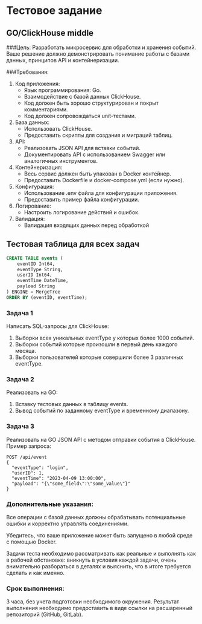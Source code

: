 # Тестовое задание 

## GO/ClickHouse middle


###Цель:
Разработать микросервис для обработки и хранения событий. Ваше решение должно демонстрировать понимание работы с базами данных, принципов API и контейнеризации.

###Требования:
1. Код приложения:
    * Язык программирования: Go.
    * Взаимодействие с базой данных ClickHouse.
    * Код должен быть хорошо структурирован и покрыт комментариями.
    * Код должен сопровождаться unit-тестами.
2. База данных:
    * Использовать ClickHouse.
    * Предоставить скрипты для создания и миграций таблиц.
3. API:
    * Реализовать JSON API для вставки событий.
    * Документировать API с использованием Swagger или аналогичных инструментов.
4. Контейнеризация:
    * Весь сервис должен быть упакован в Docker контейнер.
    * Предоставить Dockerfile и docker-compose.yml (если нужно).
5. Конфигурация:
    * Использование .env файла для конфигурации приложения.
    * Предоставить пример файла конфигурации.
6. Логирование:
    * Настроить логирование действий и ошибок.
7. Валидация:
    * Валидация входящих данных перед обработкой

## Тестовая таблица для всех задач

```sql
CREATE TABLE events (
    eventID Int64,
    eventType String,
    userID Int64,
    eventTime DateTime,
    payload String
) ENGINE = MergeTree
ORDER BY (eventID, eventTime);
```

### Задача 1

Написать SQL-запросы для ClickHouse:

1. Выборки всех уникальных eventType у которых более 1000 событий.
2. Выборки событий которые произошли в первый день каждого месяца.
3. Выборки пользователей которые совершили более 3 различных eventType.

### Задача 2

Реализовать на GO:

1. Вставку тестовых данных в таблицу events.
2. Вывод событий по заданному eventType и временному диапазону.

### Задача 3

Реализовать на GO JSON API с методом отправки события в ClickHouse. Пример запроса:

```
POST /api/event
{
  "eventType": "login",
  "userID": 1,
  "eventTime": "2023-04-09 13:00:00",
  "payload": "{\"some_field\":\"some_value\"}"
}
```


### Дополнительные указания:
Все операции с базой данных должны обрабатывать потенциальные ошибки и корректно управлять соединениями.

Убедитесь, что ваше приложение может быть запущено в любой среде с помощью Docker.

Задачи теста необходимо рассматривать как реальные и выполнять как в рабочей обстановке: вникнуть в условия каждой задачи, очень внимательно разбораться в деталях и выяснить, что в итоге требуется сделать и как именно.

### Срок выполнения:
3 часа, без учета подготовки необходимого окружения. Результат выполнения необходимо предоставить в виде ссылки на расшаренный репозиторий (GitHub, GitLab).